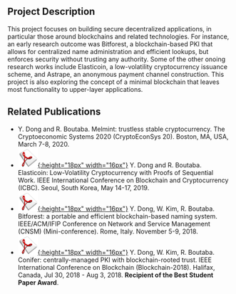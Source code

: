 ## Project Description

This project focuses on building secure decentralized applications, in particular those around blockchains and related technologies. For instance, an early research outcome was Bitforest, a blockchain-based PKI that allows for centralized name administration and efficient lookups, but enforces security without trusting any authority. Some of the other onoing research works include Elasticoin, a low-volatility cryptocurrency issuance scheme, and Astrape, an anonymous payment channel construction. This project is also exploring the concept of a minimal blockchain that leaves most functionality to upper-layer applications.

## Related Publications
- Y. Dong and R. Boutaba. Melmint: trustless stable cryptocurrency. The Cryptoeconomic Systems 2020 (CryptoEconSys 20). Boston, MA, USA, March 7-8, 2020.
- [![Paper](assets/pdflogo.gif){:height="18px" width="16px"}](http://rboutaba.cs.uwaterloo.ca/Papers/Conferences/2019/DongICBC19.pdf) Y. Dong and R. Boutaba. Elasticoin: Low-Volatility Cryptocurrency with Proofs of Sequential Work. IEEE International Conference on Blockchain and Cryptocurrency (ICBC). Seoul, South Korea, May 14-17, 2019.
- [![Paper](assets/pdflogo.gif){:height="18px" width="16px"}](http://rboutaba.cs.uwaterloo.ca/Papers/Conferences/2018/DongCNSM18.pdf) Y. Dong, W. Kim, R. Boutaba. Bitforest: a portable and efficient blockchain-based naming system. IEEE/ACM/IFIP Conference on Network and Service Management (CNSM) (Mini-conference). Rome, Italy. November 5-9, 2018.
- [![Paper](assets/pdflogo.gif){:height="18px" width="16px"}](http://rboutaba.cs.uwaterloo.ca/Papers/Conferences/2018/DongBLOCKCHAIN18.pdf) Y. Dong, W. Kim, R. Boutaba. Conifer: centrally-managed PKI with blockchain-rooted trust. IEEE International Conference on Blockchain (Blockchain-2018). Halifax, Canada, Jul 30, 2018 - Aug 3, 2018. **Recipient of the Best Student Paper Award**.

